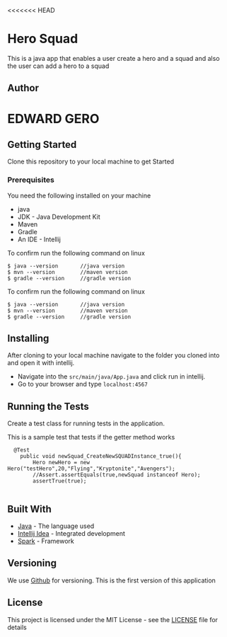 <<<<<<< HEAD
# Hero Squad

This is a java app that enables a user create a hero and a squad and also the user can add a hero to a squad

## Author

**EDWARD GERO**
=======
## Getting Started

Clone this repository to your local machine to get Started



### Prerequisites

You need the following installed on your machine
- java
- JDK - Java Development Kit
- Maven
- Gradle
- An IDE - Intellij


To confirm run the following command on linux
```
$ java --version       //java version
$ mvn --version        //maven version
$ gradle --version     //gradle version
```
To confirm run the following command on linux
```
$ java --version       //java version
$ mvn --version        //maven version
$ gradle --version     //gradle version
```

## Installing

After cloning to your local machine navigate to the folder you cloned into and open it with intellij.
* Navigate into the ``` src/main/java/App.java ``` and click run in intellij.
* Go to your browser and type ``` localhost:4567 ```

## Running the Tests

Create a test class for running tests in the application.

This is a sample test that tests if the getter method works

```
  @Test
    public void newSquad_CreateNewSQUADInstance_true(){
        Hero newHero = new Hero("testHero",20,"Flying","Kryptonite","Avengers");
        //Assert.assertEquals(true,newSquad instanceof Hero);
        assertTrue(true);
   
```
## Built With

* [Java](https://www.java.com/) - The language used
* [Intellij Idea](https://www.jetbrains.com/idea/) - Integrated development
* [Spark]() - Framework

## Versioning

We use [Github](https://github.com/) for versioning. This is the first version of this application

## License

This project is licensed under the MIT License - see the [LICENSE](LICENSE) file for details
